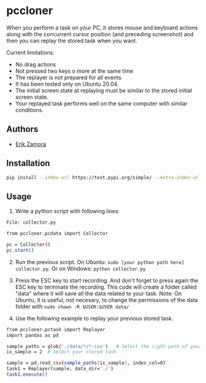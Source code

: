 # pccloner
 When you perform a task on your PC, it stores mouse and keyboard actions along with the concurrent cursor position (and preceding screenshot) and then you can replay the stored task when you want. 

 Current limitations: 
 * No drag actions 
 * Not pressed two keys o more at the same time
 * The replayer is not prepared for all events
 * It has been tested only on Ubuntu 20.04.
 * The initial screen state at replaying must be similar to the stored initial screen state. 
 * Your replayed task performs well on the same computer with similar conditions.  

## Authors
- [Erik Zamora](https://www.ezamorag.com)
## Installation
```bash
pip install --index-url https://test.pypi.org/simple/ --extra-index-url https://pypi.org/simple/ pccloner
```
## Usage
1. Write a python script with following lines:
```bash
File: collector.py

from pccloner.pcdata import Collector

pc = Collector()
pc.start()
```
2. Run the previous script. On Ubuntu: ```sudo [your python path here] collector.py```. Or on Windows: ```python collector.py```
3. Press the ESC key to start recording. And don't forget to press again the ESC key to terminate the recording. This code will create a folder called "data" where it will save all the data related to your task. Note: On Ubuntu, it is useful, not necesary, to change the permissions of the data folder with ```sudo chown -R $USER:$USER data/```

4. Use the following example to replay your previous stored task. 
```bash
from pccloner.pctask import Replayer
import pandas as pd

sample_paths = glob('./data/*/*.csv')   # Select the right path of your stored tasks
ix_sample = 2  # Select your stored task 

sample = pd.read_csv(sample_paths[ix_sample], index_col=0)
task1 = Replayer(sample, data_dir='./')
task1.execute()
```